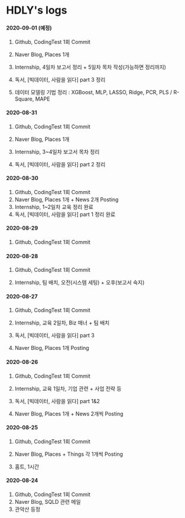 # HDLY's logs



#### 2020-09-01 (예정)

1. Github, CodingTest 1회 Commit

2. Naver Blog, Places 1개

3. Internship, 4일차 보고서  정리 + 5일차 목차 작성(가능하면 정리까지)

4. 독서, [빅데이터, 사람을 읽다] part 3 정리

5. 데이터 모델링 기법 정리 : XGBoost, MLP, LASSO, Ridge, PCR, PLS / R-Square, MAPE

   

#### 2020-08-31 

1. Github, CodingTest 1회 Commit

2. Naver Blog, Places 1개

3. Internship, 3~4일차 보고서 목차 정리

4. 독서, [빅데이터, 사람을 읽다] part 2 정리

   

#### 2020-08-30

1. Github, CodingTest 1회 Commit
2. Naver Blog, Places 1개 + News 2개 Posting
3. Internship, 1~2일차 교육 정리 완료
4. 독서, [빅데이터, 사람을 읽다] part 1 정리 완료



#### 2020-08-29

1. Github, CodingTest 1회 Commit

   

#### 2020-08-28

1. Github, CodingTest 1회 Commit

2. Internship, 팀 배치, 오전(시스템 세팅) + 오후(보고서 숙지)

   

#### 2020-08-27

1. Github, CodingTest 1회 Commit

2. Internship, 교육 2일차, Biz 매너 + 팀 배치

3. 독서, [빅데이터, 사람을 읽다] part 3

4. Naver Blog, Places 1개 Posting

   

#### 2020-08-26

1. Github, CodingTest 1회 Commit

2. Internship, 교육 1일차, 기업 관련 + 사업 전략 등

3. 독서, [빅데이터, 사람을 읽다] part 1&2

4. Naver Blog, Places 1개 + News 2개씩 Posting

   

#### 2020-08-25

1. Github, CodingTest 1회 Commit

2. Naver Blog, Places + Things 각 1개씩 Posting

3. 홈트, 1시간

   

#### 2020-08-24

1. Github, CodingTest 1회 Commit
2. Naver Blog, SQLD 관련 메일
3. 관악산 등정